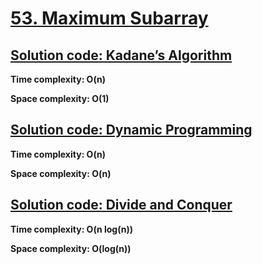 # [53. Maximum Subarray](https://leetcode.com/problems/maximum-subarray)

## [Solution code: Kadane’s Algorithm](https://github.com/alexengrig/leetcode/blob/main/src/main/java/dev/alexengrig/leetcode/_53_maximum_subarray/KadaneSolution.java)

**Time complexity: O(n)**

**Space complexity: O(1)**

## [Solution code: Dynamic Programming](https://github.com/alexengrig/leetcode/blob/main/src/main/java/dev/alexengrig/leetcode/_53_maximum_subarray/Solution.java)

**Time complexity: O(n)**

**Space complexity: O(n)**

## [Solution code: Divide and Conquer](https://github.com/alexengrig/leetcode/blob/main/src/main/java/dev/alexengrig/leetcode/_53_maximum_subarray/DACSolution.java)

**Time complexity: O(n log(n))**

**Space complexity: O(log(n))**
